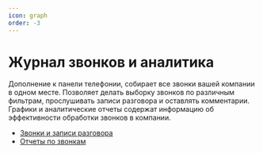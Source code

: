 ```yaml
---
icon: graph
order: -3
---
```


# Журнал звонков и аналитика

Дополнение к панели телефонии, собирает все звонки вашей компании в одном месте. Позволяет делать выборку звонков по
различным фильтрам, прослушивать записи разговора и оставлять комментарии. Графики и аналитические отчеты
содержат информацию об эффективности обработки звонков в компании.

- [Звонки и записи разговора](calls-and-records)
- [Отчеты по звонкам](reports)
